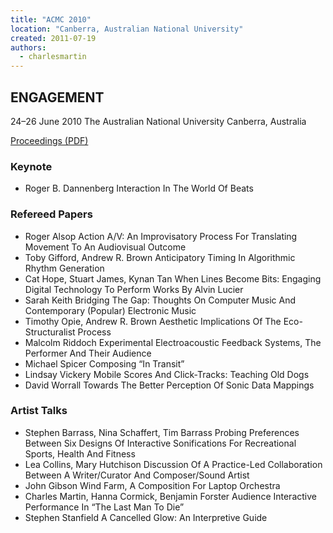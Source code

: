 ```yaml
---
title: "ACMC 2010"
location: "Canberra, Australian National University"
created: 2011-07-19
authors: 
  - charlesmartin
---
```


## **ENGAGEMENT**

24–26 June 2010 The Australian National University Canberra, Australia

[Proceedings (PDF)](/proceedings/ACMC2010-proceedings.pdf)

### **Keynote**

- Roger B. Dannenberg Interaction In The World Of Beats

### **Refereed Papers**

- Roger Alsop Action A/V: An Improvisatory Process For Translating Movement To An Audiovisual Outcome
- Toby Gifford, Andrew R. Brown Anticipatory Timing In Algorithmic Rhythm Generation
- Cat Hope, Stuart James, Kynan Tan When Lines Become Bits: Engaging Digital Technology To Perform Works By Alvin Lucier
- Sarah Keith Bridging The Gap: Thoughts On Computer Music And Contemporary (Popular) Electronic Music
- Timothy Opie, Andrew R. Brown Aesthetic Implications Of The Eco-Structuralist Process
- Malcolm Riddoch Experimental Electroacoustic Feedback Systems, The Performer And Their Audience
- Michael Spicer Composing “In Transit”
- Lindsay Vickery Mobile Scores And Click-Tracks: Teaching Old Dogs
- David Worrall Towards The Better Perception Of Sonic Data Mappings

### **Artist Talks**

- Stephen Barrass, Nina Schaffert, Tim Barrass Probing Preferences Between Six Designs Of Interactive Sonifications For Recreational Sports, Health And Fitness
- Lea Collins, Mary Hutchison Discussion Of A Practice-Led Collaboration Between A Writer/Curator And Composer/Sound Artist
- John Gibson Wind Farm, A Composition For Laptop Orchestra
- Charles Martin, Hanna Cormick, Benjamin Forster Audience Interactive Performance In “The Last Man To Die”
- Stephen Stanfield A Cancelled Glow: An Interpretive Guide
